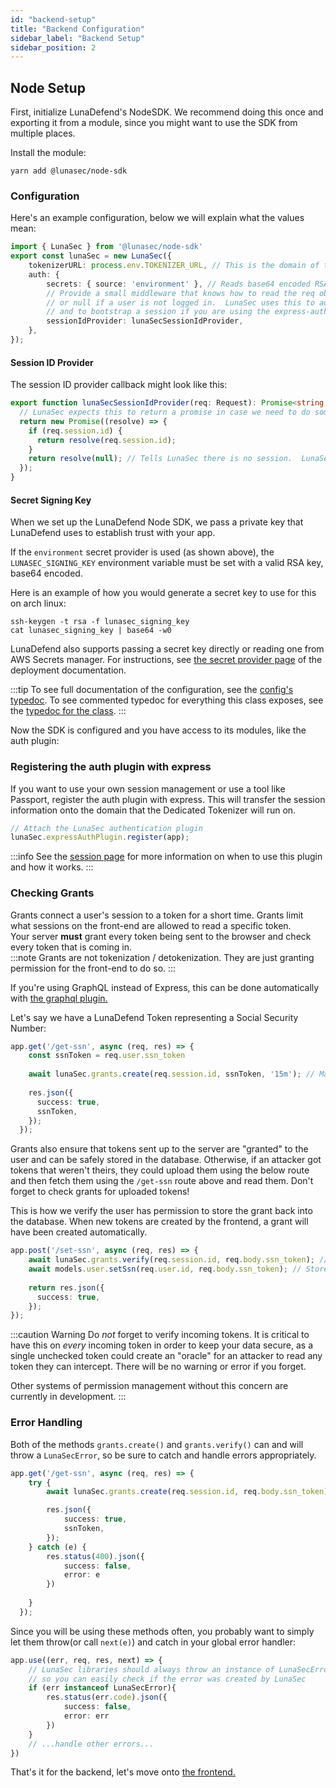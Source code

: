 ```yaml
---
id: "backend-setup"
title: "Backend Configuration"
sidebar_label: "Backend Setup"
sidebar_position: 2
---
```

<!--
  ~ Copyright by LunaSec (owned by Refinery Labs, Inc)
  ~
  ~ Licensed under the Creative Commons Attribution-ShareAlike 4.0 International
  ~ (the "License"); you may not use this file except in compliance with the
  ~ License. You may obtain a copy of the License at
  ~
  ~ https://creativecommons.org/licenses/by-sa/4.0/legalcode
  ~
  ~ See the License for the specific language governing permissions and
  ~ limitations under the License.
  ~
-->
## Node Setup
First, initialize LunaDefend's NodeSDK.  We recommend doing this once and exporting it from a module, since you might want to use the
SDK from multiple places.

Install the module:
```shell
yarn add @lunasec/node-sdk
```
### Configuration
Here's an example configuration, below we will explain what the values mean:  
```typescript
import { LunaSec } from '@lunasec/node-sdk'
export const lunaSec = new LunaSec({
    tokenizerURL: process.env.TOKENIZER_URL, // This is the domain of the Tokenizer Backend
    auth: {
        secrets: { source: 'environment' }, // Reads base64 encoded RSA key from LUNASEC_SIGNING_KEY
        // Provide a small middleware that knows how to read the req object and return a promise containing a session id
        // or null if a user is not logged in.  LunaSec uses this to automatically create and verify token grants
        // and to bootstrap a session if you are using the express-auth-plugin
        sessionIdProvider: lunaSecSessionIdProvider,
    },
});
```

#### Session ID Provider
The session ID provider callback might look like this:
```typescript
export function lunaSecSessionIdProvider(req: Request): Promise<string | null> {
  // LunaSec expects this to return a promise in case we need to do something async
  return new Promise((resolve) => {
    if (req.session.id) {
      return resolve(req.session.id);
    }
    return resolve(null); // Tells LunaSec there is no session.  LunaSec Elements will not work in this case
  });
}
```
#### Secret Signing Key
When we set up the LunaDefend Node SDK, we pass a private key that LunaDefend uses to establish trust with your app.

If the `environment` secret provider is used (as shown above), the `LUNASEC_SIGNING_KEY` environment
variable must be set with a valid RSA key, base64 encoded. 

Here is an example of how you would generate a secret key to use for this on arch linux:
```shell
ssh-keygen -t rsa -f lunasec_signing_key
cat lunasec_signing_key | base64 -w0
```

LunaDefend also supports passing a secret key directly or reading one from AWS Secrets manager.
For instructions, see [the secret provider page](/pages/lunadefend/deployment/secret-providers) of the deployment documentation.

:::tip
To see full documentation of the configuration, see the [config's typedoc](/pages/lunadefend/node-sdk/interfaces/LunaSecConfig/).  To 
see commented typedoc for everything this class exposes, see the [typedoc for the class](/pages/lunadefend/node-sdk/classes/LunaSec/).
:::

Now the SDK is configured and you have access to its modules, like the auth plugin: 

### Registering the auth plugin with express


If you want to use your own session management or use a tool like Passport, register the auth plugin with express. This will transfer the session information
onto the domain that the Dedicated Tokenizer will run on.

```typescript
// Attach the LunaSec authentication plugin
lunaSec.expressAuthPlugin.register(app);
```

:::info
See the [session page](/pages/lunadefend/how-it-works/sessions) for more information on when to use this plugin and how it works.
:::

### Checking Grants

Grants connect a user's session to a token for a short time. Grants limit what sessions on the front-end are allowed to read a specific token.  
Your server **must** grant every token being sent to the browser and check every token that is coming in.  
:::note
Grants are not tokenization / detokenization. They are just granting permission for the front-end to do so.
:::

If you're using GraphQL instead of Express, this can be done automatically with [the graphql plugin.](./apollo-graphql.md)

Let's say we have a LunaDefend Token representing a Social Security Number:
```typescript
app.get('/get-ssn', async (req, res) => {
    const ssnToken = req.user.ssn_token
    
    await lunaSec.grants.create(req.session.id, ssnToken, '15m'); // Make a grant, optionally overriding the default expiration time
    
    res.json({
      success: true,
      ssnToken,
    });
  });
```
Grants also ensure that tokens sent up to the server are "granted" to the user and can be safely stored in the database.  Otherwise, 
if an attacker got tokens that weren't theirs, they could upload them using the below route and then fetch them using the
`/get-ssn` route above and read them. Don't forget to check grants for uploaded tokens!

This is how we verify the user has permission to store the grant back into the database.
When new tokens are created by the frontend, a grant will have been created automatically.  

```typescript
app.post('/set-ssn', async (req, res) => {
    await lunaSec.grants.verify(req.session.id, req.body.ssn_token); // Checks this user has a grant for the token. 
    await models.user.setSsn(req.user.id, req.body.ssn_token); // Stores the ssn_token in the database
    
    return res.json({
      success: true,
    });
});
```
:::caution Warning
Do _not_ forget to verify incoming tokens. It is critical to have this on _every_ incoming token in order to keep your data secure, as a single unchecked token
could create an "oracle" for an attacker to read any token they can intercept. There will be no warning or error if you forget.

Other systems of permission management without this concern are currently in development.
:::
### Error Handling
Both of the methods `grants.create()` and `grants.verify()` can and will throw a `LunaSecError`, so be sure to catch and handle errors appropriately.  

```typescript
app.get('/get-ssn', async (req, res) => {
    try {
        await lunaSec.grants.create(req.session.id, req.body.ssn_token); // Make a grant 

        res.json({
            success: true,
            ssnToken,
        });
    } catch (e) {
        res.status(400).json({
            success: false,
            error: e
        })
        
    }    
  });
```

Since you will be using these methods often, you probably want to simply let them throw(or call `next(e)`) and catch in your global error handler:

```typescript
app.use((err, req, res, next) => {
    // LunaSec libraries should always throw an instance of LunaSecError in normal operation
    // so you can easily check if the error was created by LunaSec
    if (err instanceof LunaSecError){ 
        res.status(err.code).json({
            success: false,
            error: err
        })
    }
    // ...handle other errors...
})
```

That's it for the backend, let's move onto [the frontend.](/pages/lunadefend/getting-started/dedicated-tokenizer/frontend-setup)
